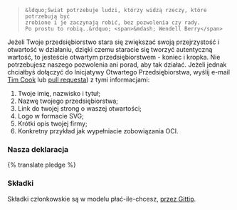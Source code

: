 <blockquote>

    &ldquo;Świat potrzebuje ludzi, którzy widzą rzeczy, które potrzebują być
    zrobione i je zaczynają robić, bez pozwolenia czy rady.
    Po prostu to robią..&rdquo; <span>&mdash; Wendell Berry</span>

</blockquote>

Jeżeli Twoje przedsiębiorstwo stara się zwiększać swoją przejrzystość i
otwartość w działaniu, dzięki czemu staracie się tworzyć autentyczną wartość,
to jesteście otwartym przedsiębiorstwem - koniec i kropka. Nie potrzebujesz
naszego pozwolenia ani porad, aby tak działać.
Jeżeli jednak chciałbyś dołączyć do Inicjatywy Otwartego Przedsiębiorstwa,
wyślij e-mail [Tim Cook](mailto:tim@saxifrageschool.org)
lub [pull requesta](https://github.com/opencompany/www.opencompany.org/blob/master/_data/directory.yml))
z tymi informacjami:

  1. Twoje imię, nazwisko i tytuł;
  1. Nazwę twojego przedsiębiorstwa;
  1. Link do twojej strong o waszej otwartości;
  1. Logo w formacie SVG;
  1. Krótki opis twojej firmy;
  1. Konkretny przykład jak wypełniacie zobowiązania OCI.


### Nasza deklaracja

{% translate pledge %}


### Składki

Składki członkowskie są w modelu płać-ile-chcesz, <a
href="https://www.gittip.com/OpenCompany/">przez Gittip</a>.

<div class="gittip-widget">
    <script data-gittip-username="OpenCompany" src="//gttp.co/v1.js"></script>
</div>
